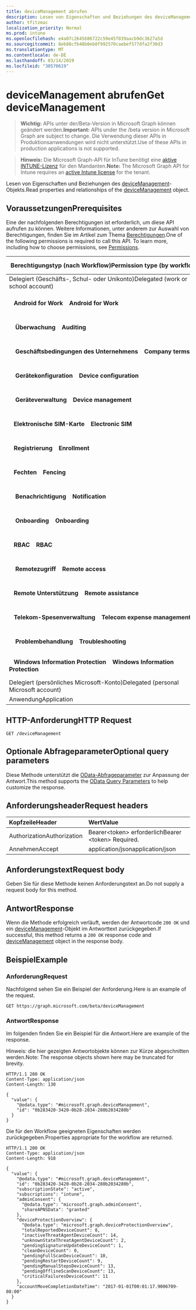```yaml
---
title: deviceManagement abrufen
description: Lesen von Eigenschaften und Beziehungen des deviceManagement-Objekts.
author: tfitzmac
localization_priority: Normal
ms.prod: intune
ms.openlocfilehash: e4a07c2645686722c59e45f039aacb9dc3627a5d
ms.sourcegitcommit: 8eb88cfb48b0eb8f992570caebef577dfa2f30d3
ms.translationtype: MT
ms.contentlocale: de-DE
ms.lasthandoff: 03/14/2019
ms.locfileid: "30570619"
---
```

# <a name="get-devicemanagement"></a><span data-ttu-id="833a0-103">deviceManagement abrufen</span><span class="sxs-lookup"><span data-stu-id="833a0-103">Get deviceManagement</span></span>

> <span data-ttu-id="833a0-104">**Wichtig:** APIs unter der/Beta-Version in Microsoft Graph können geändert werden.</span><span class="sxs-lookup"><span data-stu-id="833a0-104">**Important:** APIs under the /beta version in Microsoft Graph are subject to change.</span></span> <span data-ttu-id="833a0-105">Die Verwendung dieser APIs in Produktionsanwendungen wird nicht unterstützt.</span><span class="sxs-lookup"><span data-stu-id="833a0-105">Use of these APIs in production applications is not supported.</span></span>

> <span data-ttu-id="833a0-106">**Hinweis:** Die Microsoft Graph-API für InTune benötigt eine [aktive INTUNE-Lizenz](https://go.microsoft.com/fwlink/?linkid=839381) für den Mandanten.</span><span class="sxs-lookup"><span data-stu-id="833a0-106">**Note:** The Microsoft Graph API for Intune requires an [active Intune license](https://go.microsoft.com/fwlink/?linkid=839381) for the tenant.</span></span>

<span data-ttu-id="833a0-107">Lesen von Eigenschaften und Beziehungen des [deviceManagement](../resources/intune-shared-devicemanagement.md)-Objekts.</span><span class="sxs-lookup"><span data-stu-id="833a0-107">Read properties and relationships of the [deviceManagement](../resources/intune-shared-devicemanagement.md) object.</span></span>

## <a name="prerequisites"></a><span data-ttu-id="833a0-108">Voraussetzungen</span><span class="sxs-lookup"><span data-stu-id="833a0-108">Prerequisites</span></span>

<span data-ttu-id="833a0-p102">Eine der nachfolgenden Berechtigungen ist erforderlich, um diese API aufrufen zu können. Weitere Informationen, unter anderem zur Auswahl von Berechtigungen, finden Sie im Artikel zum Thema [Berechtigungen](/concepts/permissions-reference.md).</span><span class="sxs-lookup"><span data-stu-id="833a0-p102">One of the following permissions is required to call this API. To learn more, including how to choose permissions, see [Permissions](/concepts/permissions-reference.md).</span></span>

| <span data-ttu-id="833a0-111">&nbsp;Berechtigungstyp&nbsp;(nach&nbsp;Workflow)</span><span class="sxs-lookup"><span data-stu-id="833a0-111">Permission&nbsp;type&nbsp;(by&nbsp;workflow)</span></span> | <span data-ttu-id="833a0-112">Berechtigungen (von der Berechtigung mit den meisten Rechten zu der mit den wenigsten Rechten)</span><span class="sxs-lookup"><span data-stu-id="833a0-112">Permissions (from most to least privileged)</span></span> |
|:---|:---|
| <span data-ttu-id="833a0-113">Delegiert (Geschäfts-, Schul- oder Unikonto)</span><span class="sxs-lookup"><span data-stu-id="833a0-113">Delegated (work or school account)</span></span> | |
| <span data-ttu-id="833a0-114">&nbsp;&nbsp; **Android for Work**</span><span class="sxs-lookup"><span data-stu-id="833a0-114">&nbsp; &nbsp; **Android for Work**</span></span> | <span data-ttu-id="833a0-115">DeviceManagementConfiguration.ReadWrite.All, DeviceManagementConfiguration.Read.All</span><span class="sxs-lookup"><span data-stu-id="833a0-115">DeviceManagementConfiguration.ReadWrite.All, DeviceManagementConfiguration.Read.All</span></span> |
| <span data-ttu-id="833a0-116">&nbsp; &nbsp; **Überwachung**</span><span class="sxs-lookup"><span data-stu-id="833a0-116">&nbsp; &nbsp; **Auditing**</span></span> | <span data-ttu-id="833a0-117">DeviceManagementApps.ReadWrite.All, DeviceManagementApps.Read.All</span><span class="sxs-lookup"><span data-stu-id="833a0-117">DeviceManagementApps.ReadWrite.All, DeviceManagementApps.Read.All</span></span> |
| <span data-ttu-id="833a0-118">&nbsp; &nbsp; **Geschäftsbedingungen des Unternehmens**</span><span class="sxs-lookup"><span data-stu-id="833a0-118">&nbsp; &nbsp; **Company terms**</span></span> | <span data-ttu-id="833a0-119">DeviceManagementServiceConfig.ReadWrite.All, DeviceManagementServiceConfig.Read.All</span><span class="sxs-lookup"><span data-stu-id="833a0-119">DeviceManagementServiceConfig.ReadWrite.All, DeviceManagementServiceConfig.Read.All</span></span> |
| <span data-ttu-id="833a0-120">&nbsp; &nbsp; **Gerätekonfiguration**</span><span class="sxs-lookup"><span data-stu-id="833a0-120">&nbsp; &nbsp; **Device configuration**</span></span> | <span data-ttu-id="833a0-121">DeviceManagementConfiguration.ReadWrite.All, DeviceManagementConfiguration.Read.All</span><span class="sxs-lookup"><span data-stu-id="833a0-121">DeviceManagementConfiguration.ReadWrite.All, DeviceManagementConfiguration.Read.All</span></span> |
| <span data-ttu-id="833a0-122">&nbsp; &nbsp; **Geräteverwaltung**</span><span class="sxs-lookup"><span data-stu-id="833a0-122">&nbsp; &nbsp; **Device management**</span></span> | <span data-ttu-id="833a0-123">DeviceManagementManagedDevices.ReadWrite.All, DeviceManagementManagedDevices.Read.All</span><span class="sxs-lookup"><span data-stu-id="833a0-123">DeviceManagementManagedDevices.ReadWrite.All, DeviceManagementManagedDevices.Read.All</span></span> |
| <span data-ttu-id="833a0-124">&nbsp;&nbsp; **Elektronische SIM-Karte**</span><span class="sxs-lookup"><span data-stu-id="833a0-124">&nbsp; &nbsp; **Electronic SIM**</span></span> | <span data-ttu-id="833a0-125">DeviceManagementConfiguration.ReadWrite.All, DeviceManagementConfiguration.Read.All</span><span class="sxs-lookup"><span data-stu-id="833a0-125">DeviceManagementConfiguration.ReadWrite.All, DeviceManagementConfiguration.Read.All</span></span> |
| <span data-ttu-id="833a0-126">&nbsp;&nbsp; **Registrierung**</span><span class="sxs-lookup"><span data-stu-id="833a0-126">&nbsp; &nbsp; **Enrollment**</span></span> | <span data-ttu-id="833a0-127">DeviceManagementServiceConfig.ReadWrite.All, DeviceManagementServiceConfig.Read.All</span><span class="sxs-lookup"><span data-stu-id="833a0-127">DeviceManagementServiceConfig.ReadWrite.All, DeviceManagementServiceConfig.Read.All</span></span> |
| <span data-ttu-id="833a0-128">&nbsp;&nbsp; **Fechten**</span><span class="sxs-lookup"><span data-stu-id="833a0-128">&nbsp; &nbsp; **Fencing**</span></span> | <span data-ttu-id="833a0-129">DeviceManagementConfiguration.ReadWrite.All, DeviceManagementConfiguration.Read.All</span><span class="sxs-lookup"><span data-stu-id="833a0-129">DeviceManagementConfiguration.ReadWrite.All, DeviceManagementConfiguration.Read.All</span></span> |
| <span data-ttu-id="833a0-130">&nbsp; &nbsp; **Benachrichtigung**</span><span class="sxs-lookup"><span data-stu-id="833a0-130">&nbsp; &nbsp; **Notification**</span></span> | <span data-ttu-id="833a0-131">DeviceManagementServiceConfig.ReadWrite.All, DeviceManagementServiceConfig.Read.All</span><span class="sxs-lookup"><span data-stu-id="833a0-131">DeviceManagementServiceConfig.ReadWrite.All, DeviceManagementServiceConfig.Read.All</span></span> |
| <span data-ttu-id="833a0-132">&nbsp; &nbsp; **Onboarding**</span><span class="sxs-lookup"><span data-stu-id="833a0-132">&nbsp; &nbsp; **Onboarding**</span></span> | <span data-ttu-id="833a0-133">DeviceManagementServiceConfig.ReadWrite.All, DeviceManagementServiceConfig.Read.All</span><span class="sxs-lookup"><span data-stu-id="833a0-133">DeviceManagementServiceConfig.ReadWrite.All, DeviceManagementServiceConfig.Read.All</span></span> |
| <span data-ttu-id="833a0-134">&nbsp;&nbsp; **RBAC**</span><span class="sxs-lookup"><span data-stu-id="833a0-134">&nbsp; &nbsp; **RBAC**</span></span> | <span data-ttu-id="833a0-135">DeviceManagementRBAC.ReadWrite.All, DeviceManagementRBAC.Read.All</span><span class="sxs-lookup"><span data-stu-id="833a0-135">DeviceManagementRBAC.ReadWrite.All, DeviceManagementRBAC.Read.All</span></span> |
| <span data-ttu-id="833a0-136">&nbsp; &nbsp; **Remotezugriff**</span><span class="sxs-lookup"><span data-stu-id="833a0-136">&nbsp; &nbsp; **Remote access**</span></span> | <span data-ttu-id="833a0-137">DeviceManagementConfiguration.ReadWrite.All, DeviceManagementConfiguration.Read.All</span><span class="sxs-lookup"><span data-stu-id="833a0-137">DeviceManagementConfiguration.ReadWrite.All, DeviceManagementConfiguration.Read.All</span></span> |
| <span data-ttu-id="833a0-138">&nbsp;&nbsp; **Remote Unterstützung**</span><span class="sxs-lookup"><span data-stu-id="833a0-138">&nbsp; &nbsp; **Remote assistance**</span></span> | <span data-ttu-id="833a0-139">DeviceManagementServiceConfig.ReadWrite.All, DeviceManagementServiceConfig.Read.All</span><span class="sxs-lookup"><span data-stu-id="833a0-139">DeviceManagementServiceConfig.ReadWrite.All, DeviceManagementServiceConfig.Read.All</span></span> |
| <span data-ttu-id="833a0-140">&nbsp;&nbsp; **Telekom-Spesenverwaltung**</span><span class="sxs-lookup"><span data-stu-id="833a0-140">&nbsp; &nbsp; **Telecom expense management**</span></span> | <span data-ttu-id="833a0-141">DeviceManagementServiceConfig.ReadWrite.All, DeviceManagementServiceConfig.Read.All</span><span class="sxs-lookup"><span data-stu-id="833a0-141">DeviceManagementServiceConfig.ReadWrite.All, DeviceManagementServiceConfig.Read.All</span></span> |
| <span data-ttu-id="833a0-142">&nbsp; &nbsp; **Problembehandlung**</span><span class="sxs-lookup"><span data-stu-id="833a0-142">&nbsp; &nbsp; **Troubleshooting**</span></span> | <span data-ttu-id="833a0-143">DeviceManagementManagedDevices.ReadWrite.All, DeviceManagementManagedDevices.Read.All</span><span class="sxs-lookup"><span data-stu-id="833a0-143">DeviceManagementManagedDevices.ReadWrite.All, DeviceManagementManagedDevices.Read.All</span></span> |
| <span data-ttu-id="833a0-144">&nbsp;&nbsp; **Windows Information Protection**</span><span class="sxs-lookup"><span data-stu-id="833a0-144">&nbsp; &nbsp; **Windows Information Protection**</span></span> | <span data-ttu-id="833a0-145">DeviceManagementApps.ReadWrite.All, DeviceManagementApps.Read.All</span><span class="sxs-lookup"><span data-stu-id="833a0-145">DeviceManagementApps.ReadWrite.All, DeviceManagementApps.Read.All</span></span> |
| <span data-ttu-id="833a0-146">Delegiert (persönliches Microsoft-Konto)</span><span class="sxs-lookup"><span data-stu-id="833a0-146">Delegated (personal Microsoft account)</span></span> | <span data-ttu-id="833a0-147">Nicht unterstützt</span><span class="sxs-lookup"><span data-stu-id="833a0-147">Not supported.</span></span>|
| <span data-ttu-id="833a0-148">Anwendung</span><span class="sxs-lookup"><span data-stu-id="833a0-148">Application</span></span> | <span data-ttu-id="833a0-149">Nicht unterstützt</span><span class="sxs-lookup"><span data-stu-id="833a0-149">Not supported.</span></span> |



## <a name="http-request"></a><span data-ttu-id="833a0-150">HTTP-Anforderung</span><span class="sxs-lookup"><span data-stu-id="833a0-150">HTTP Request</span></span>
<!-- {
  "blockType": "ignored"
}
-->
``` http
GET /deviceManagement
```

## <a name="optional-query-parameters"></a><span data-ttu-id="833a0-151">Optionale Abfrageparameter</span><span class="sxs-lookup"><span data-stu-id="833a0-151">Optional query parameters</span></span>

<span data-ttu-id="833a0-152">Diese Methode unterstützt die [OData-Abfrageparameter](https://developer.microsoft.com/graph/docs/concepts/query_parameters) zur Anpassung der Antwort.</span><span class="sxs-lookup"><span data-stu-id="833a0-152">This method supports the [OData Query Parameters](https://developer.microsoft.com/graph/docs/concepts/query_parameters) to help customize the response.</span></span>

## <a name="request-headers"></a><span data-ttu-id="833a0-153">Anforderungsheader</span><span class="sxs-lookup"><span data-stu-id="833a0-153">Request headers</span></span>
|<span data-ttu-id="833a0-154">Kopfzeile</span><span class="sxs-lookup"><span data-stu-id="833a0-154">Header</span></span>|<span data-ttu-id="833a0-155">Wert</span><span class="sxs-lookup"><span data-stu-id="833a0-155">Value</span></span>|
|:---|:---|
|<span data-ttu-id="833a0-156">Authorization</span><span class="sxs-lookup"><span data-stu-id="833a0-156">Authorization</span></span>|<span data-ttu-id="833a0-157">Bearer&lt;token&gt; erforderlich</span><span class="sxs-lookup"><span data-stu-id="833a0-157">Bearer &lt;token&gt; Required.</span></span>|
|<span data-ttu-id="833a0-158">Annehmen</span><span class="sxs-lookup"><span data-stu-id="833a0-158">Accept</span></span>|<span data-ttu-id="833a0-159">application/json</span><span class="sxs-lookup"><span data-stu-id="833a0-159">application/json</span></span>|

## <a name="request-body"></a><span data-ttu-id="833a0-160">Anforderungstext</span><span class="sxs-lookup"><span data-stu-id="833a0-160">Request body</span></span>

<span data-ttu-id="833a0-161">Geben Sie für diese Methode keinen Anforderungstext an.</span><span class="sxs-lookup"><span data-stu-id="833a0-161">Do not supply a request body for this method.</span></span>

## <a name="response"></a><span data-ttu-id="833a0-162">Antwort</span><span class="sxs-lookup"><span data-stu-id="833a0-162">Response</span></span>

<span data-ttu-id="833a0-163">Wenn die Methode erfolgreich verläuft, werden der Antwortcode `200 OK` und ein [deviceManagement](../resources/intune-shared-devicemanagement.md)-Objekt im Antworttext zurückgegeben.</span><span class="sxs-lookup"><span data-stu-id="833a0-163">If successful, this method returns a `200 OK` response code and [deviceManagement](../resources/intune-shared-devicemanagement.md) object in the response body.</span></span>

## <a name="example"></a><span data-ttu-id="833a0-164">Beispiel</span><span class="sxs-lookup"><span data-stu-id="833a0-164">Example</span></span>

### <a name="request"></a><span data-ttu-id="833a0-165">Anforderung</span><span class="sxs-lookup"><span data-stu-id="833a0-165">Request</span></span>

<span data-ttu-id="833a0-166">Nachfolgend sehen Sie ein Beispiel der Anforderung.</span><span class="sxs-lookup"><span data-stu-id="833a0-166">Here is an example of the request.</span></span>
``` http
GET https://graph.microsoft.com/beta/deviceManagement
```

### <a name="response"></a><span data-ttu-id="833a0-167">Antwort</span><span class="sxs-lookup"><span data-stu-id="833a0-167">Response</span></span>

<span data-ttu-id="833a0-168">Im folgenden finden Sie ein Beispiel für die Antwort.</span><span class="sxs-lookup"><span data-stu-id="833a0-168">Here are example of the response.</span></span> 

<span data-ttu-id="833a0-169">Hinweis: die hier gezeigten Antwortobjekte können zur Kürze abgeschnitten werden.</span><span class="sxs-lookup"><span data-stu-id="833a0-169">Note: The response objects shown here may be truncated for brevity.</span></span>

``` http
HTTP/1.1 200 OK
Content-Type: application/json
Content-Length: 130

{
  "value": {
    "@odata.type": "#microsoft.graph.deviceManagement",
    "id": "0b283420-3420-0b28-2034-280b2034280b"
  }
}
```

<span data-ttu-id="833a0-170">Die für den Workflow geeigneten Eigenschaften werden zurückgegeben.</span><span class="sxs-lookup"><span data-stu-id="833a0-170">Properties appropriate for the workflow are returned.</span></span>

``` http
HTTP/1.1 200 OK
Content-Type: application/json
Content-Length: 918

{
  "value": {
    "@odata.type": "#microsoft.graph.deviceManagement",
    "id": "0b283420-3420-0b28-2034-280b2034280b",
    "subscriptionState": "active",
    "subscriptions": "intune",
    "adminConsent": {
      "@odata.type": "microsoft.graph.adminConsent",
      "shareAPNSData": "granted"
    },
    "deviceProtectionOverview": {
      "@odata.type": "microsoft.graph.deviceProtectionOverview",
      "totalReportedDeviceCount": 8,
      "inactiveThreatAgentDeviceCount": 14,
      "unknownStateThreatAgentDeviceCount": 2,
      "pendingSignatureUpdateDeviceCount": 1,
      "cleanDeviceCount": 0,
      "pendingFullScanDeviceCount": 10,
      "pendingRestartDeviceCount": 9,
      "pendingManualStepsDeviceCount": 13,
      "pendingOfflineScanDeviceCount": 13,
      "criticalFailuresDeviceCount": 11
    },
    "accountMoveCompletionDateTime": "2017-01-01T00:01:17.9006709-08:00"
  }
}
```




